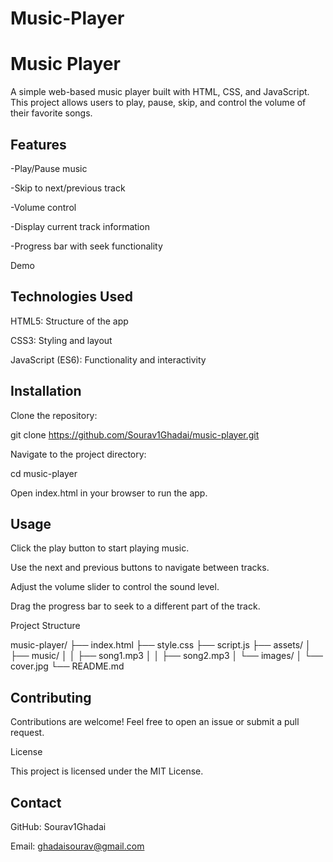 # Music-Player
# Music Player

A simple web-based music player built with HTML, CSS, and JavaScript. This project allows users to play, pause, skip, and control the volume of their favorite songs.

## Features

-Play/Pause music

-Skip to next/previous track

-Volume control

-Display current track information

-Progress bar with seek functionality

Demo



## Technologies Used

HTML5: Structure of the app

CSS3: Styling and layout

JavaScript (ES6): Functionality and interactivity

## Installation

Clone the repository:

git clone https://github.com/Sourav1Ghadai/music-player.git

Navigate to the project directory:

cd music-player

Open index.html in your browser to run the app.

## Usage

Click the play button to start playing music.

Use the next and previous buttons to navigate between tracks.

Adjust the volume slider to control the sound level.

Drag the progress bar to seek to a different part of the track.

Project Structure

music-player/
├── index.html
├── style.css
├── script.js
├── assets/
│   ├── music/
│   │   ├── song1.mp3
│   │   ├── song2.mp3
│   └── images/
│       └── cover.jpg
└── README.md

## Contributing

Contributions are welcome! Feel free to open an issue or submit a pull request.

License

This project is licensed under the MIT License.

## Contact

GitHub: Sourav1Ghadai

Email: ghadaisourav@gmail.com

